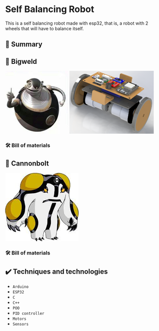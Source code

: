 <h1> Self Balancing Robot </h1>
<p > 
    This is a self balancing robot made with esp32, that is, a robot with 2 wheels that will have to balance itself. <br>
</p>

<h2>  🔗 Summary </h2>


<h2> 🗼 Bigweld </h2>

<img src="images/bigweld.jpg" width="200" height="200">
<img src="images/bigweld_dc.png" width="268" height="200">

<h3>  🛠️ Bill of materials </h3>


<h2> 🎱 Cannonbolt </h2>

<img src="images/cannonbolt.jpg" width="233" height="217">

<h3>  🛠️ Bill of materials </h3>


<h2>  ✔️ Techniques and technologies </h2>

- ``Arduino``
- ``ESP32``
- ``C``
- ``C++``
- ``POO``
- ``PID controller``
- ``Motors``
- ``Sensors``
